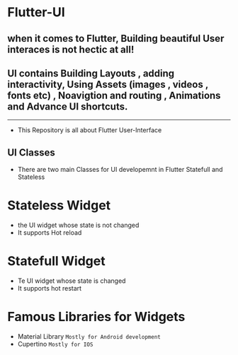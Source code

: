 # Flutter-UI

## when it comes to Flutter, Building beautiful User interaces is not hectic at all!

## UI contains Building Layouts , adding interactivity, Using Assets (images , videos , fonts etc) , Noavigtion and routing , Animations and Advance UI shortcuts.

---

- This Repository is all about Flutter User-Interface

## UI Classes

- There are two main Classes for UI developemnt in Flutter Statefull and Stateless

# Stateless Widget

- the UI widget whose state is not changed
- It supports Hot reload

# Statefull Widget

- Te UI widget whose state is changed
- It supports hot restart

# Famous Libraries for Widgets

- Material Library `Mostly for Android development `
- Cupertino `Mostly for IOS`
